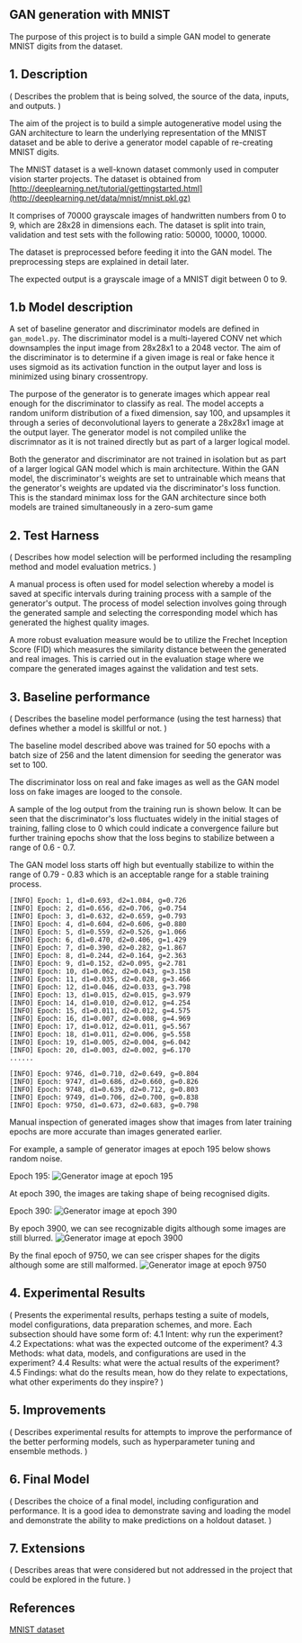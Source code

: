 ## GAN generation with MNIST

The purpose of this project is to build a simple GAN model to generate MNIST digits from the dataset.

##  1. Description

( Describes the problem that is being solved, the source of the data, inputs, and outputs. )

The aim of the project is to build a simple autogenerative model using the GAN architecture to learn the underlying representation of the MNIST dataset and be able to derive a generator model capable of re-creating MNIST digits.

The MNIST dataset is a well-known dataset commonly used in computer vision starter projects. The dataset is obtained from [http://deeplearning.net/tutorial/gettingstarted.html](http://deeplearning.net/data/mnist/mnist.pkl.gz)

It comprises of 70000 grayscale images of handwritten numbers from 0 to 9, which are 28x28 in dimensions each. The dataset is split into train, validation and test sets with the following ratio: 50000, 10000, 10000.

The dataset is preprocessed before feeding it into the GAN model. The preprocessing steps are explained in detail later. 

The expected output is a grayscale image of a MNIST digit between 0 to 9.

## 1.b Model description

A set of baseline generator and discriminator models are defined in `gan_model.py`. The discriminator model is a multi-layered CONV net which downsamples the input image from 28x28x1 to a 2048 vector. The aim of the discriminator is to determine if a given image is real or fake hence it uses sigmoid as its activation function in the output layer and loss is minimized using binary crossentropy.

The purpose of the generator is to generate images which appear real enough for the discriminator to classify as real. The model accepts a random uniform distribution of a fixed dimension, say 100, and upsamples it through a series of deconvolutional layers to generate a 28x28x1 image at the output layer. The generator model is not compiled unlike the discrimnator as it is not trained directly but as part of a larger logical model.

Both the generator and discriminator are not trained in isolation but as part of a larger logical GAN model which is main architecture. Within the GAN model, the discriminator's weights are set to untrainable which means that the generator's weights are updated via the discriminator's loss function. This is the standard minimax loss for the GAN architecture since both models are trained simultaneously in a zero-sum game


## 2. Test Harness

( Describes how model selection will be performed including the resampling method and model evaluation metrics. )

A manual process is often used for model selection whereby a model is saved at specific intervals during training process with a sample of the generator's output. The process of model selection involves going through the generated sample and selecting the corresponding model which has generated the highest quality images.

A more robust evaluation measure would be to utilize the Frechet Inception Score (FID) which measures the similarity distance between the generated and real images. This is carried out in the evaluation stage where we compare the generated images against the validation and test sets.


## 3. Baseline performance

( Describes the baseline model performance (using the test harness) that defines whether a model is skillful or not. )

The baseline model described above was trained for 50 epochs with a batch size of 256 and the latent dimension for seeding the generator was set to 100.

The discriminator loss on real and fake images as well as the GAN model loss on fake images are looged to the console.

A sample of the log output from the training run is shown below. It can be seen that the discriminator's loss fluctuates widely in the initial stages of training, falling close to 0 which could indicate a convergence failure but further training epochs show that the loss begins to stabilize between a range of 0.6 - 0.7.

The GAN model loss starts off high but eventually stabilize to within the range of 0.79 - 0.83 which is an acceptable range for a stable training process.

```
[INFO] Epoch: 1, d1=0.693, d2=1.084, g=0.726
[INFO] Epoch: 2, d1=0.656, d2=0.706, g=0.754
[INFO] Epoch: 3, d1=0.632, d2=0.659, g=0.793
[INFO] Epoch: 4, d1=0.604, d2=0.606, g=0.880
[INFO] Epoch: 5, d1=0.559, d2=0.526, g=1.066
[INFO] Epoch: 6, d1=0.470, d2=0.406, g=1.429
[INFO] Epoch: 7, d1=0.390, d2=0.282, g=1.867
[INFO] Epoch: 8, d1=0.244, d2=0.164, g=2.363
[INFO] Epoch: 9, d1=0.152, d2=0.095, g=2.781
[INFO] Epoch: 10, d1=0.062, d2=0.043, g=3.158
[INFO] Epoch: 11, d1=0.035, d2=0.028, g=3.466
[INFO] Epoch: 12, d1=0.046, d2=0.033, g=3.798
[INFO] Epoch: 13, d1=0.015, d2=0.015, g=3.979
[INFO] Epoch: 14, d1=0.010, d2=0.012, g=4.254
[INFO] Epoch: 15, d1=0.011, d2=0.012, g=4.575
[INFO] Epoch: 16, d1=0.007, d2=0.008, g=4.969
[INFO] Epoch: 17, d1=0.012, d2=0.011, g=5.567
[INFO] Epoch: 18, d1=0.011, d2=0.006, g=5.558
[INFO] Epoch: 19, d1=0.005, d2=0.004, g=6.042
[INFO] Epoch: 20, d1=0.003, d2=0.002, g=6.170
......

[INFO] Epoch: 9746, d1=0.710, d2=0.649, g=0.804
[INFO] Epoch: 9747, d1=0.686, d2=0.660, g=0.826
[INFO] Epoch: 9748, d1=0.639, d2=0.712, g=0.803
[INFO] Epoch: 9749, d1=0.706, d2=0.700, g=0.838
[INFO] Epoch: 9750, d1=0.673, d2=0.683, g=0.798

```

Manual inspection of generated images show that images from later training epochs are more accurate than images generated earlier.

For example, a sample of generator images at epoch 195 below shows random noise.

Epoch 195:
![Generator image at epoch 195](artifacts/generated_plot_195.png)

At epoch 390, the images are taking shape of being recognised digits.

Epoch 390:
![Generator image at epoch 390](artifacts/generated_plot_390.png)

By epoch 3900, we can see recognizable digits although some images are still blurred.
![Generator image at epoch 3900](artifacts/generated_plot_3900.png)

By the final epoch of 9750, we can see crisper shapes for the digits although some are still malformed.
![Generator image at epoch 9750](artifacts/generated_plot_9750.png)


## 4. Experimental Results

( Presents the experimental results, perhaps testing a suite of models, model configurations, data preparation schemes, and more. Each subsection should have some form of:
4.1 Intent: why run the experiment?
4.2 Expectations: what was the expected outcome of the experiment?
4.3 Methods: what data, models, and configurations are used in the experiment?
4.4 Results: what were the actual results of the experiment?
4.5 Findings: what do the results mean, how do they relate to expectations, what other experiments do they inspire? )

## 5. Improvements

( Describes experimental results for attempts to improve the performance of the better performing models, such as hyperparameter tuning and ensemble methods. )

## 6. Final Model

( Describes the choice of a final model, including configuration and performance. It is a good idea to demonstrate saving and loading the model and demonstrate the ability to make predictions on a holdout dataset. )

## 7. Extensions

( Describes areas that were considered but not addressed in the project that could be explored in the future. )

## References

[MNIST dataset](http://deeplearning.net/data/mnist/mnist.pkl.gz)